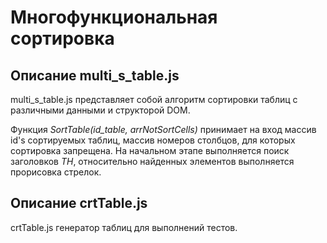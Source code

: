 Многофункциональная сортировка
======


Описание multi_s_table.js 
--------
multi_s_table.js представляет собой алгоритм сортировки таблиц с различными данными и структорой DOM.


Функция *SortTable(id_table, arrNotSortCells)* принимает на вход массив id's сортируемых таблиц,
массив номеров столбцов, для которых сортировка запрещена.
На начальном этапе выполняется поиск заголовков *TH*, относительно найденных элементов выполняется 
прорисовка стрелок. 



Описание crtTable.js 
--------
crtTable.js  генератор таблиц для выполнений тестов.
